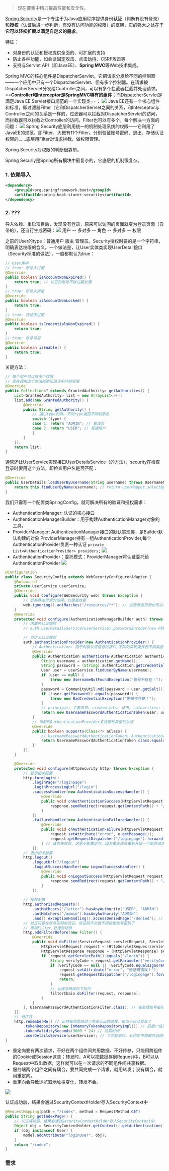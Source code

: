 > 现在要集中精力提高性能和安全性。

[Spring Security](https://spring.io/projects/spring-security)是一个专注于为Java应用程序提供身份**认证**（判断有没有登录）和**授权**（认证后进一步判断，有没有访问功能的权限）的框架，它的强大之处在于**它可以轻松扩展以满足自定义的需求**。

特征：
- 对身份的认证和授权提供全面的、可扩展的支持
- 防止各种功能，如会话固定攻击、点击劫持、CSRF攻击等
- 支持与Servlet API（即JavaEE）、**Spring MVC**等Web技术集成。

Spring MVC的核心组件是DispatcherServlet，它把请求分发给不同的控制器——一个应用中只有一个DispatcherServlet、但有多个控制器。在请求被DispatcherServlet分发给Controller之间，可以有多个拦截器拦截并处理请求。==**Controller和Interceptor是SpringMVC特有的组件**；而DispatcherServlet是满足Java EE Servlet接口规范的一个实现类==：
![](https://image-1307616428.cos.ap-beijing.myqcloud.com/Obsidian/202304172006201.png)
Java EE还有一个核心组件和标准，即过滤器Filter（它和DispatcherServlet之间的关系，和Interceptor与Controller之间的关系是一样的，过滤器可以拦截对DispatcherServlet的访问，而拦截器可以拦截对Controller的访问。Filter也可以有多个，每个解决一方面的问题：
![](https://image-1307616428.cos.ap-beijing.myqcloud.com/Obsidian/202304172012856.png)
Spring Security底层利用统一的机制处理系统的权限——它利用了JavaEE的规范，即Filter，大概有11个Filter。分别验证账号密码、退出、存储认证权限的……底层用Filter对请求拦截，做权限管理。

Spring Security对权限的判断很靠前。

Spring Securiy是Spring所有模块中最复杂的，它底层的机制很复杂。

### 1. 依赖导入
```xml
<dependency>
	<groupId>org.springframework.boot</groupId>
	<artifactId>spring-boot-starer-security</artifactId>
</dependency>
```
### 2. ???
导入依赖、重启项目后，发现没有登录，原来可以访问的页面就变为登录页面（自带的），还自行生成密码：![](https://image-1307616428.cos.ap-beijing.myqcloud.com/Obsidian/202304172048902.png)
用户 -- 多对多 -- 角色 -- 多对多 -- 权限

之前的User的type：普通用户 版主 管理员。Security授权时要的是一个字符串，明确表达权限的含义。一个做法是，让User实体类实现UserDetail接口（Security标准的做法），一般都默认为true：
```java
// User类中
// true: 账号未过期
@Override
public boolean isAccountNonExpired() {
	return true; // 认证的账号不做过期处理
}
// true: 账号未锁定
@Override
public boolean isAccountNonLocked() {
	return true;
}
// true: 凭证未过期
@Override
public boolean isCredentialsNonExpired() {
	return true;
}
// true: 账号可用
@Override
public boolean isEnable() {
	return true; 
}
```
关键方法：
```java
// 每个用户可以有多个权限
// 现在调用这个方法就能知道该用户的权限
@Override
public Collection<? extends GrantedAuthority> getAuthorities() {
	List<GrantedAuthority> list = new ArrayList<>();
	list.add(new GrantedAuthority() {
		@Override
		public String getAuthority() {
			// 通过type判断，不同type返回不同权限名
			switch (type) {
			case 1: return "ADMIN"; // 管理员
			case 2: return "USER"; // 普通用户
			}
		}
	});
	return list; 
}
```
通常还让UserService实现接口UserDetailsService（的方法），security在检查登录时要用这个方法，即检查用户名是否匹配：
```java
@Override
public UserDetails loadUserByUsername(String username) throws UsernameNotFoundException {
	return this.findUserByName(username); // return userMapper.selectByName(username);
}
```
我们只需写一个配置类SpringConfig，就可解决所有的验证和授权需求：
- AuthenticationManager: 认证的核心接口
- AuthenticationManagerBuilder：用于构建AuthenticationManager对象的工具。
- ProviderManager: AuthenticationManager接口的默认实现类，是Builder默认构建的对象
  ProviderManager持有一组AuthenticationProvider,每个AuthenticationProvider负责一种认证 `private List<AuthenticationProvider> providers;`
![](https://image-1307616428.cos.ap-beijing.myqcloud.com/Obsidian/202304180016269.png)
- AuthenticationProvider：委托模式：ProviderManager将认证委托给AuthenticationProvider		![](https://image-1307616428.cos.ap-beijing.myqcloud.com/Obsidian/202304180019617.png)

```java
@Configuration
public class SecurityConfig extends WebSecuriyConfigurerAdapter {
	@Autowired
	private UserService userService;
	@Override
	public void configure(WebSecurity web) throws Exception {
		// 忽略静态资源的访问，以提高性能
		web.ignoring().antMatches("/resources/**"); // 这些静态资源也可以写个HTTP请求拦截
	} 
	@Override
	protected void configure(AuthenticationManagerBuilder auth) throws Exception {
		// 内置的认证规则
		// auth.userDetailsService(userService).passwordEncoder(new Pbkdf2PasswordEncoder("12345"));

		// 自定义认证规则 
		auth.authenticationProvider(new AuthenticationProvider() {
			// Authentication: 用于封装认证信息的接口,不同的实现类代表不同类型的认证信息
			@Override
			public Authentication authenticate(Authentication authentication) throws AuthenticationException {
				String username = authentication.getName();
				String password = (String) authentication.getCredentials();
				User user = userService.findUserByName(username);
				if (user == null) {
					throw new UsernameNotFoundException("账号不存在！");
				}
				password = CommunityUtil.md5(password + user.getSalt());
				if (!user.getPassword().equals(password)) {
					throw new BadCredentialException("密码不正确！");
				}
				// principal: 主要信息; credentials: 证书; authorities: 权限
				return new UsernamePasswordAuthenticationToken(user, user.getPassword(), user.getAuthorities());
			}
			// 当前的AuthenticationProvider支持哪种类型的认证
			@Override
			public boolean supports(Class<?> aClass) {
				// UsernamePasswordAuthenticationToken: Authentication接口的常用的实现类
				return UsernamePasswordAuthenticationToken.class.equals(aClass);
			}
		});
	}

	@Override
	protected void configure(HttpSecurity http) throws Exception {
		// 登录相关配置
		http.formLogin()
			.loginPage("/loginpage")
			.loginProcessingUrl("/login")
			.successHandler(new AuthenticationSuccessHandler() {
				@Override
				public void onAuthenticationSuccess(HttpServletRequest request, HttpServletResponse response, Authentication auth) {
					response.sendRedirect(request.getContextPath() + "/index"); // 重定向到首页
				}
			})
			.failureHandler(new AuthenticationFailureHandler() {
				@Override
				public void onAuthenticationFailure(HttpServletRequest request, HttpServletResponse response, Authentication auth) {
					request.setAttribute("error", e.getMessage());
					request.getRequestDispatcher("/loginpage").forward(request, response));
				} // 请求失败后，这里不能重定向，因为重定向会重新开始一个新的请求；转发则会保持在一个请求中
			});
		// 退出相关配置
		http.logout()
			.logoutUrl("/logout")
			.logoutSuccessHandler(new LogoutSuccessHandler() {
				@Override
				public void onLogoutSuccess(HttpServletRequest request, HttpServletResponse response, Authentication auth) {
					response.sendRedirect(request.getContextPath() + "/index");
				}
			});
			
		// 授权配置
		http.authorizedRequests()
			.antMathcers("/letter").hasAnyAuthority("USER", "ADMIN")
			.antMatchers("/admin").hasAnyAuthority("ADMIN")
			.and().exceptionHandling().accessDeniedPage("/denied"); // 拒绝访问时的提示页面
		// 验证码要在账号密码前验证，验证码不对就不用检查账号密码了
		// 增加Filter,处理验证码
		http.addFilterBefore(new Filter() {
			@Override
			public void doFilter(ServiceRequest servletRequest, ServletResponse servletResponse, FilterChain filterChain) {
				HttpServletRequest request = (HttpServletReques)servletRequest;
				HttpServletResponse response = (HttpServletResponse) servletResponse;
				if (request.getServletPath().equals("/login")) {
					String verifyCode = request.getParameter("verifyCode");
					if (verifyCode == null || !verifyCode.equalsIgnoreCase("1234")) {
						request.setAttribute("error", "验证码错误！");
						request.getRequestDispatcher("/loginpage").forward(request, response);
						return;
					}
					// 让请求继续向下执行
					filterChain.doFilter(request, response);
				}
			}
		}, UsernamePasswordAuthenticationFilter.class); // 在处理账号密码的底层Filter前加过滤器
	});
	// 记住我
	http.rememberMe() // 记住我帮助绕过了登录认证的过程，相当于自动登录了
		.tokenRepository(new InMemoryTokenRepositoryImpl()) // 把用户信息存到内存里面,可自己实现接口tokenRepository
		.tokenValiditySeconds(3600 * 24) // 过期时间
		.userDetailsService(userService); // 下次登录后，从内存中根据凭证得到用户信息，然后去查询用户的完整信息，自动过认证
}
```
- 重定向要有两次请求，不好在两个组件间共用数据、不好传参，只能用跨组件的Cookie或Session这些；转发时，A可以把数据存到Request中，B可以从Request中取出数据，这样就可以在一次请求的不同组件间共享数据。
- 服务端两个组件之间有耦合，要共同完成一个请求，就用转发；没有耦合，就用重定向。
- 重定向会导致浏览器地址栏变化，转发不会。

![](https://image-1307616428.cos.ap-beijing.myqcloud.com/Obsidian/202304180131475.png)

认证成功后，结果会通过SecurityContextHolder存入SecurityContext中
```java
@RequestMapping(path = "/index", method = RequestMethod.GET)
public String getIndexPage() {
	// 认证成功后，结果会通过SecurityContextHolder存入SecurityContext中
	Object obj = SecurityContextHolder.getContext().getAuthentication().getPrincipal();
	if (obj instanceof User) {
		model.addAttribute("loginUser", obj);
	}
	return "/index";
}
```

### 需求
